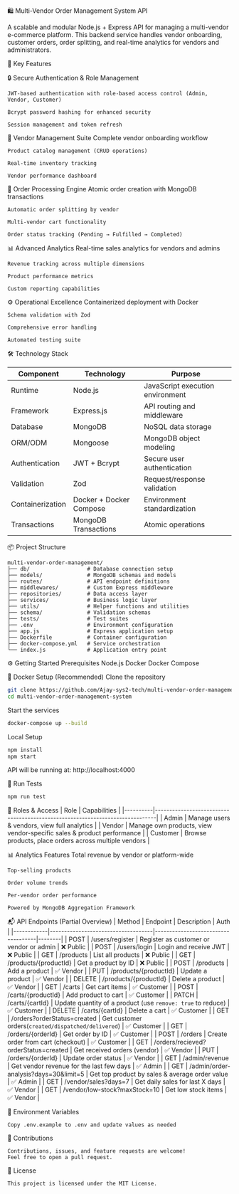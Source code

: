 🛍️ Multi-Vendor Order Management System API  

A scalable and modular Node.js + Express API for managing a multi-vendor e-commerce platform. This backend service handles vendor onboarding, customer orders, order splitting, and real-time analytics for vendors and administrators.

🌟 Key Features  

🔒 Secure Authentication & Role Management  

    JWT-based authentication with role-based access control (Admin, Vendor, Customer)

    Bcrypt password hashing for enhanced security

    Session management and token refresh

🏪 Vendor Management Suite
    Complete vendor onboarding workflow

    Product catalog management (CRUD operations)

    Real-time inventory tracking

    Vendor performance dashboard

🚀 Order Processing Engine
    Atomic order creation with MongoDB transactions

    Automatic order splitting by vendor

    Multi-vendor cart functionality

    Order status tracking (Pending → Fulfilled → Completed)

📊 Advanced Analytics
    Real-time sales analytics for vendors and admins

    Revenue tracking across multiple dimensions

    Product performance metrics

    Custom reporting capabilities

⚙️ Operational Excellence
    Containerized deployment with Docker

    Schema validation with Zod

    Comprehensive error handling

    Automated testing suite  

🛠️ Technology Stack

| Component         | Technology                | Purpose                          |
|------------------|---------------------------|----------------------------------|
| Runtime          | Node.js                   | JavaScript execution environment |
| Framework        | Express.js                | API routing and middleware       |
| Database         | MongoDB                   | NoSQL data storage               |
| ORM/ODM          | Mongoose                  | MongoDB object modeling          |
| Authentication   | JWT + Bcrypt              | Secure user authentication       |
| Validation       | Zod                       | Request/response validation      |
| Containerization | Docker + Docker Compose   | Environment standardization      |
| Transactions     | MongoDB Transactions      | Atomic operations                |


📦 Project Structure
```
multi-vendor-order-management/
├── db/                  # Database connection setup
├── models/              # MongoDB schemas and models
├── routes/              # API endpoint definitions
├── middlewares/         # Custom Express middleware
├── repositories/        # Data access layer
├── services/            # Business logic layer
├── utils/               # Helper functions and utilities
├── schema/              # Validation schemas
├── tests/               # Test suites
├── .env                 # Environment configuration
├── app.js               # Express application setup
├── Dockerfile           # Container configuration
├── docker-compose.yml   # Service orchestration
└── index.js             # Application entry point
```

⚙️ Getting Started
    Prerequisites
    Node.js
    Docker
    Docker Compose

🐳 Docker Setup (Recommended)
Clone the repository
```bash
git clone https://github.com/Ajay-sys2-tech/multi-vendor-order-management-system.git
cd multi-vendor-order-management-system
```

Start the services
```bash
docker-compose up --build
```

Local Setup
```bash
npm install
npm start
```

API will be running at:
http://localhost:4000

🧪 Run Tests

```bash
npm run test
```

🔐 Roles & Access
| Role     | Capabilities                                                                 |
|----------|------------------------------------------------------------------------------|
| Admin    | Manage users & vendors, view full analytics                                  |
| Vendor   | Manage own products, view vendor-specific sales & product performance        |
| Customer | Browse products, place orders across multiple vendors                        |


📊 Analytics Features
    Total revenue by vendor or platform-wide

    Top-selling products

    Order volume trends

    Per-vendor order performance

    Powered by MongoDB Aggregation Framework

📬 API Endpoints (Partial Overview)
| Method     | Endpoint                           |	Description	                       | Auth   |
|------------|------------------------------------|------------------------------------|--------|
| POST |	/users/register | Register as customer or vendor or admin	| ❌ Public |
| POST |	/users/login	| Login and receive JWT	| ❌ Public |
| GET	 |  /products	    | List all products	 | ❌ Public |
| GET    | /products/{productId}   | Get a product by ID | ❌ Public   |
| POST   | /products               | Add a product       | ✅ Vendor   |
| PUT    | /products/{productId}   | Update a product    | ✅ Vendor   |
| DELETE | /products/{productId}   | Delete a product    | ✅ Vendor   |
| GET    | /carts                | Get cart items                                           | ✅ Customer  |
| POST   | /carts/{productId}    | Add product to cart                                      | ✅ Customer  |
| PATCH  | /carts/{cartId}       | Update quantity of a product (use `remove: true` to reduce) | ✅ Customer  |
| DELETE | /carts/{cartId}       | Delete a cart                                            | ✅ Customer  |
| GET    | /orders?orderStatus=created               | Get customer orders(`created/dispatched/delivered`)                   | ✅ Customer |
| GET    | /orders/{orderId}      | Get order by ID                       | ✅ Customer |
| POST   | /orders                | Create order from cart (checkout)     | ✅ Customer |
| GET    | /orders/recieved?orderStatus=created      | Get received orders (vendor)          | ✅ Vendor   |
| PUT    | /orders/{orderId}      | Update order status                   | ✅ Vendor   |
| GET    | /admin/revenue            | Get vendor revenue for the last few days        | ✅ Admin   |
| GET    | /admin/order-analysis?days=30&limit=5     | Get top product by sales & average order value  | ✅ Admin   |
| GET    | /vendor/sales?days=7         | Get daily sales for last X days     | ✅ Vendor  |
| GET    | /vendor/low-stock?maxStock=10    | Get low stock items                 | ✅ Vendor  |

🧰 Environment Variables  

    Copy .env.example to .env and update values as needed

🙌 Contributions  

    Contributions, issues, and feature requests are welcome!
    Feel free to open a pull request.

📄 License  

    This project is licensed under the MIT License.

